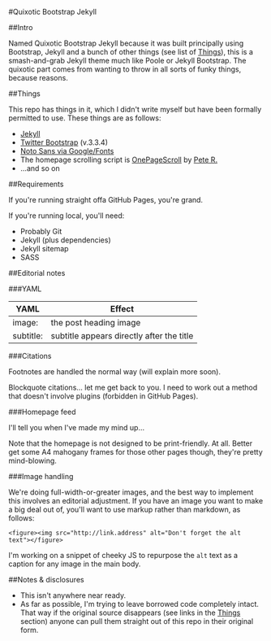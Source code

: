 #Quixotic Bootstrap Jekyll

##Intro

Named Quixotic Bootstrap Jekyll because it was built principally using Bootstrap, Jekyll and a bunch of other things (see list of [Things](#things)), this is a smash-and-grab Jekyll theme much like Poole or Jekyll Bootstrap. The quixotic part comes from wanting to throw in all sorts of funky things, because reasons.

##Things

This repo has things in it, which I didn't write myself but have been formally permitted to use. These things are as follows:

* [Jekyll](http://jekyllrb.com/)
* [Twitter Bootstrap](http://getbootstrap.com/) (v.3.3.4)
* [Noto Sans via Google/Fonts](https://www.google.com/fonts#UsePlace:use/Collection:Noto+Sans)
* The homepage scrolling script is [OnePageScroll](https://github.com/peachananr/purejs-onepage-scroll) by [Pete R.](https://github.com/peachananr)
* ...and so on

##Requirements

If you're running straight offa GitHub Pages, you're grand.

If you're running local, you'll need:
* Probably Git
* Jekyll (plus dependencies)
* Jekyll sitemap
* SASS

##Editorial notes

###YAML

YAML|Effect
-----|-----
image:|the post heading image
subtitle:|subtitle appears directly after the title

###Citations

Footnotes are handled the normal way (will explain more soon).

Blockquote citations... let me get back to you. I need to work out a method that doesn't involve plugins (forbidden in GitHub Pages).

###Homepage feed

I'll tell you when I've made my mind up...

Note that the homepage is not designed to be print-friendly. At all. Better get some A4 mahogany frames for those other pages though, they're pretty mind-blowing. 

###Image handling

We're doing full-width-or-greater images, and the best way to implement this involves an editorial adjustment. If you have an image you want to make a big deal out of, you'll want to use markup rather than markdown, as follows:

    <figure><img src="http://link.address" alt="Don't forget the alt text"></figure>

I'm working on a snippet of cheeky JS to repurpose the `alt` text as a caption for any image in the main body.

##Notes & disclosures

- This isn't anywhere near ready.
- As far as possible, I'm trying to leave borrowed code completely intact. That way if the original source disappears (see links in the [Things](#things) section) anyone can pull them straight out of this repo in their original form.
